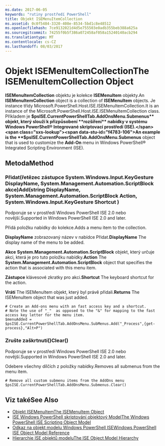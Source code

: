 ```yaml
---
ms.date: 2017-06-05
keywords: "rutiny prostředí PowerShell"
title: Objekt ISEMenuItemCollection
ms.assetid: 0c0f5484-3320-408e-8534-5bd1c8e48512
ms.openlocfilehash: 7ce9132021d4d5e755503e0adb355beb388a625a
ms.sourcegitcommit: 74255f0b5f386a072458af058a15240140acb294
ms.translationtype: MT
ms.contentlocale: cs-CZ
ms.lasthandoff: 08/03/2017
---
```

# <a name="the-isemenuitemcollection-object"></a><span data-ttu-id="f4783-103">Objekt ISEMenuItemCollection</span><span class="sxs-lookup"><span data-stu-id="f4783-103">The ISEMenuItemCollection Object</span></span>
  <span data-ttu-id="f4783-104">**ISEMenuItemCollection** objektu je kolekce **ISEMenuItem** objekty.</span><span class="sxs-lookup"><span data-stu-id="f4783-104">An **ISEMenuItemCollection** object is a collection of **ISEMenuItem** objects.</span></span> <span data-ttu-id="f4783-105">Je instance třídy Microsoft.PowerShell.Host.ISE.ISEMenuItemCollection.</span><span class="sxs-lookup"><span data-stu-id="f4783-105">It is an instance of the Microsoft.PowerShell.Host.ISE.ISEMenuItemCollection class.</span></span> <span data-ttu-id="f4783-106">Příkladem je **$psISE.CurrentPowerShellTab.AddOnsMenu.Submenus** objekt, který slouží k přizpůsobení **rozšíření** nabídky v systému Windows PowerShell® Integrované skriptovací prostředí (ISE).</span><span class="sxs-lookup"><span data-stu-id="f4783-106">An example is the **$psISE.CurrentPowerShellTab.AddOnsMenu.Submenus** object that is used to customize the **Add-On** menu in Windows PowerShell® Integrated Scripting Environment (ISE).</span></span>

## <a name="method"></a><span data-ttu-id="f4783-107">Metoda</span><span class="sxs-lookup"><span data-stu-id="f4783-107">Method</span></span>

### <a name="addstring-displayname-systemmanagementautomationscriptblock-action-systemwindowsinputkeygesture-shortcut-"></a><span data-ttu-id="f4783-108">Přidat\(řetězec zástupce System.Windows.Input.KeyGesture DisplayName, System.Management.Automation.ScriptBlock akce\)</span><span class="sxs-lookup"><span data-stu-id="f4783-108">Add\(string DisplayName, System.Management.Automation.ScriptBlock Action, System.Windows.Input.KeyGesture Shortcut \)</span></span>
  <span data-ttu-id="f4783-109">Podporuje se v prostředí Windows PowerShell ISE 2.0 nebo novější.</span><span class="sxs-lookup"><span data-stu-id="f4783-109">Supported in Windows PowerShell ISE 2.0 and later.</span></span> 

 <span data-ttu-id="f4783-110">Přidá položku nabídky do kolekce.</span><span class="sxs-lookup"><span data-stu-id="f4783-110">Adds a menu item to the collection.</span></span>

 <span data-ttu-id="f4783-111">**DisplayName** zobrazovaný název v nabídce Přidat.</span><span class="sxs-lookup"><span data-stu-id="f4783-111">**DisplayName** The display name of the menu to be added.</span></span>

 <span data-ttu-id="f4783-112">**Akce** **System.Management.Automation.ScriptBlock** objekt, který určuje akci, která je pro tuto položku nabídky.</span><span class="sxs-lookup"><span data-stu-id="f4783-112">**Action** The **System.Management.Automation.ScriptBlock** object that specifies the action that is associated with this menu item.</span></span>

 <span data-ttu-id="f4783-113">**Zástupce** klávesové zkratky pro akci.</span><span class="sxs-lookup"><span data-stu-id="f4783-113">**Shortcut** The keyboard shortcut for the action.</span></span>

 <span data-ttu-id="f4783-114">**Vrátí** The ISEMenuItem objekt, který byl právě přidali.</span><span class="sxs-lookup"><span data-stu-id="f4783-114">**Returns** The ISEMenuItem object that was just added.</span></span>

```
# Create an Add-ons menu with an fast access key and a shortcut.
# Note the use of "_"  as opposed to the "&" for mapping to the fast access key letter for the menu item.
$menuAdded = $psISE.CurrentPowerShellTab.AddOnsMenu.SubMenus.Add("_Process",{get-process},"Alt+P")
```

### <a name="clear"></a><span data-ttu-id="f4783-115">Zrušte zaškrtnutí\(\)</span><span class="sxs-lookup"><span data-stu-id="f4783-115">Clear\(\)</span></span>
  <span data-ttu-id="f4783-116">Podporuje se v prostředí Windows PowerShell ISE 2.0 nebo novější.</span><span class="sxs-lookup"><span data-stu-id="f4783-116">Supported in Windows PowerShell ISE 2.0 and later.</span></span> 

 <span data-ttu-id="f4783-117">Odebere všechny dílčích z položky nabídky.</span><span class="sxs-lookup"><span data-stu-id="f4783-117">Removes all submenus from the menu item.</span></span>

```
# Remove all custom submenu items from the AddOns menu
$psISE.CurrentPowerShellTab.AddOnsMenu.Submenus.Clear()

```

## <a name="see-also"></a><span data-ttu-id="f4783-118">Viz také</span><span class="sxs-lookup"><span data-stu-id="f4783-118">See Also</span></span>
- [<span data-ttu-id="f4783-119">Objekt ISEMenuItem</span><span class="sxs-lookup"><span data-stu-id="f4783-119">The ISEMenuItem Object</span></span>](The-ISEMenuItem-Object.md) 
- [<span data-ttu-id="f4783-120">ISE Windows PowerShell skriptování objektový Model</span><span class="sxs-lookup"><span data-stu-id="f4783-120">The Windows PowerShell ISE Scripting Object Model</span></span>](The-Windows-PowerShell-ISE-Scripting-Object-Model.md) 
- [<span data-ttu-id="f4783-121">Odkaz na objekt modelu Windows PowerShell ISE</span><span class="sxs-lookup"><span data-stu-id="f4783-121">Windows PowerShell ISE Object Model Reference</span></span>](Windows-PowerShell-ISE-Object-Model-Reference.md) 
- [<span data-ttu-id="f4783-122">Hierarchie ISE objektů modelu</span><span class="sxs-lookup"><span data-stu-id="f4783-122">The ISE Object Model Hierarchy</span></span>](The-ISE-Object-Model-Hierarchy.md)

  
